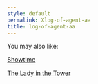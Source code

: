 ```yaml
---
style: default
permalink: Xlog-of-agent-aa
title: log-of-agent-aa
---
```

You may also like:

[Showtime](http://scp-wiki.net/showtime)

[The Lady in  the Tower](http://scp-wiki.net/the-lady-in-the-tower)
